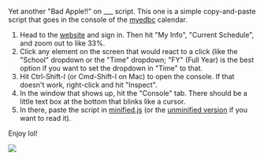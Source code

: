 Yet another "Bad Apple!!" on ___ script. This one is a simple copy-and-paste script that goes in the console of the [myedbc](https://myeducation.gov.bc.ca/) calendar.

1. Head to the [website](https://myeducation.gov.bc.ca/) and sign in. Then hit "My Info", "Current Schedule", and zoom out to like 33%.
2. Click any element on the screen that would react to a click (like the "School" dropdown or the "Time" dropdown; "FY" (Full Year) is the best option if you want to set the dropdown in "Time" to that.
3. Hit Ctrl-Shift-I (or Cmd-Shift-I on Mac) to open the console. If that doesn't work, right-click and hit "Inspect".
4. In the window that shows up, hit the "Console" tab. There should be a little text box at the bottom that blinks like a cursor.
5. In there, paste the script in [minified.js](https://raw.githubusercontent.com/flatypus/myedbadapple/master/minified.js) (or the [unminified version](https://raw.githubusercontent.com/flatypus/myedbadapple/master/unminified.js) if you want to read it).

Enjoy lol!

<img src="https://user-images.githubusercontent.com/68029599/205485308-13a98e50-9739-4e3b-a819-f01caeaff5e3.png"></img>
